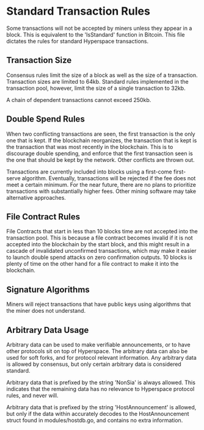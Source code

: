 Standard Transaction Rules
==========================

Some transactions will not be accepted by miners unless they appear in a block.
This is equivalent to the 'IsStandard' function in Bitcoin. This file dictates
the rules for standard Hyperspace transactions.

Transaction Size
----------------

Consensus rules limit the size of a block as well as the size of a transaction.
Transaction sizes are limited to 64kb. Standard rules implemented in the
transaction pool, however, limit the size of a single transaction to 32kb.

A chain of dependent transactions cannot exceed 250kb.

Double Spend Rules
------------------

When two conflicting transactions are seen, the first transaction is the only
one that is kept. If the blockchain reorganizes, the transaction that is kept
is the transaction that was most recently in the blockchain. This is to
discourage double spending, and enforce that the first transaction seen is the
one that should be kept by the network. Other conflicts are thrown out.

Transactions are currently included into blocks using a first-come first-serve
algorithm. Eventually, transactions will be rejected if the fee does not meet a
certain minimum. For the near future, there are no plans to prioritize
transactions with substantially higher fees. Other mining software may take
alternative approaches.

File Contract Rules
-------------------

File Contracts that start in less than 10 blocks time are not accepted into the
transaction pool. This is because a file contract becomes invalid if it is not
accepted into the blockchain by the start block, and this might result in a
cascade of invalidated unconfirmed transactions, which may make it easier to
launch double spend attacks on zero confirmation outputs. 10 blocks is plenty
of time on the other hand for a file contract to make it into the blockchain.

Signature Algorithms
--------------------

Miners will reject transactions that have public keys using algorithms that the
miner does not understand.

Arbitrary Data Usage
--------------------

Arbitrary data can be used to make verifiable announcements, or to have other
protocols sit on top of Hyperspace. The arbitrary data can also be used for soft
forks, and for protocol relevant information. Any arbitrary data is allowed by
consensus, but only certain arbitrary data is considered standard.

Arbitrary data that is prefixed by the string 'NonSia' is always allowed. This
indicates that the remaining data has no relevance to Hyperspace protocol rules, and
never will.

Arbitrary data that is prefixed by the string 'HostAnnouncement' is allowed,
but only if the data within accurately decodes to the HostAnnouncement struct
found in modules/hostdb.go, and contains no extra information.
